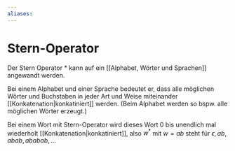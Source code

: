 ```yaml
---
aliases: 
---
```

# Stern-Operator
Der Stern Operator $*$ kann auf ein [[Alphabet, Wörter und Sprachen]] angewandt werden.

Bei einem Alphabet und einer Sprache bedeutet er, dass alle möglichen Wörter und Buchstaben in jeder Art und Weise miteinander [[Konkatenation|konkatiniert]] werden. (Beim Alphabet werden so bspw. alle möglichen Wörter erzeugt.)

Bei einem Wort mit Stern-Operator wird dieses Wort $0$ bis unendlich mal wiederholt [[Konkatenation|konkatiniert]], also $w^*$ mit $w=ab$ steht für $\epsilon, ab, abab, ababab,\dotso$ 
